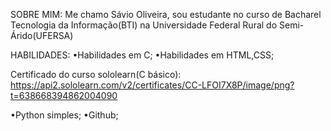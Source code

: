 SOBRE MIM:
    Me chamo Sávio Oliveira, sou estudante no curso de Bacharel Tecnologia da Informação(BTI) na Universidade Federal Rural do Semi-Árido(UFERSA)
    
HABILIDADES:
    •Habilidades em C;
    •Habilidades em HTML,CSS;
    
Certificado do curso sololearn(C básico):    
https://api2.sololearn.com/v2/certificates/CC-LFOI7X8P/image/png?t=638668394862004090

•Python simples;
•Github;


